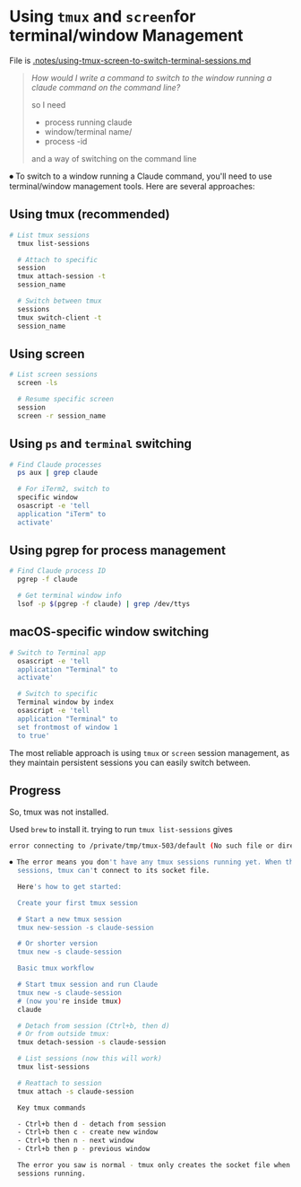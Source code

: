 # Using `tmux` and `screen`for terminal/window Management

File is
[.notes/using-tmux-screen-to-switch-terminal-sessions.md](.notes/using-tmux-screen-to-switch-terminal-sessions.md)

> *How would I write a command
> to switch to the window
> running a claude command on
> the command line?*
>  
> so I need
>  
> - process running claude
> - window/terminal name/
> - process -id
>  
> and a way of switching on
> the command line

⏺ To switch to a window
running a Claude command,
you'll need to use
terminal/window management
tools. Here are several
approaches:

## Using tmux (recommended)

```bash
# List tmux sessions
  tmux list-sessions

  # Attach to specific 
  session
  tmux attach-session -t
  session_name

  # Switch between tmux 
  sessions
  tmux switch-client -t
  session_name
```

## Using screen

```bash
# List screen sessions
  screen -ls

  # Resume specific screen 
  session
  screen -r session_name
```

## Using `ps` and `terminal` switching

```bash
# Find Claude processes
  ps aux | grep claude

  # For iTerm2, switch to 
  specific window
  osascript -e 'tell 
  application "iTerm" to 
  activate'
```

## Using pgrep for process management

```bash
# Find Claude process ID
  pgrep -f claude

  # Get terminal window info
  lsof -p $(pgrep -f claude) | grep /dev/ttys
```

## macOS-specific window switching

```bash
# Switch to Terminal app
  osascript -e 'tell 
  application "Terminal" to 
  activate'

  # Switch to specific 
  Terminal window by index
  osascript -e 'tell 
  application "Terminal" to 
  set frontmost of window 1 
  to true'
```

The most reliable approach
is using `tmux` or `screen`
session management, as they
maintain persistent
sessions you can easily
switch between.

## Progress

So, tmux was not installed.

Used `brew` to install it.
trying to run `tmux list-sessions` gives

```bash
error connecting to /private/tmp/tmux-503/default (No such file or directory)

⏺ The error means you don't have any tmux sessions running yet. When there are no active
  sessions, tmux can't connect to its socket file.

  Here's how to get started:

  Create your first tmux session

  # Start a new tmux session
  tmux new-session -s claude-session

  # Or shorter version
  tmux new -s claude-session

  Basic tmux workflow

  # Start tmux session and run Claude
  tmux new -s claude-session
  # (now you're inside tmux)
  claude

  # Detach from session (Ctrl+b, then d)
  # Or from outside tmux:
  tmux detach-session -s claude-session

  # List sessions (now this will work)
  tmux list-sessions

  # Reattach to session
  tmux attach -s claude-session

  Key tmux commands

  - Ctrl+b then d - detach from session
  - Ctrl+b then c - create new window
  - Ctrl+b then n - next window
  - Ctrl+b then p - previous window

  The error you saw is normal - tmux only creates the socket file when you have active
  sessions running.
```
